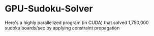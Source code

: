 # GPU-Sudoku-Solver
Here's a highly parallelized program (in CUDA) that solved 1,750,000 sudoku boards/sec by applying constraint propagation
